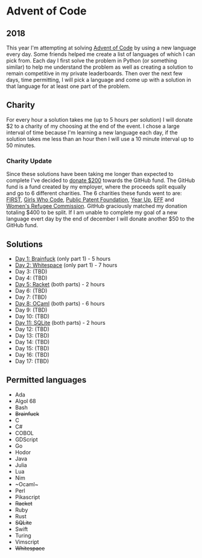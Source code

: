 # Advent of Code

## 2018

This year I'm attempting at solving [Advent of Code](https://adventofcode.com/)
by using a new language every day. Some friends helped me create a list of languages of which I can pick from. Each day I first solve the problem in Python (or something similar) to help me understand the problem as well as creating a solution to remain competitive in my private leaderboards. Then over the next few days, time permitting, I will pick a language and come up with a solution in that language for at least one part of the problem.

## Charity

For every hour a solution takes me (up to 5 hours per solution) I will donate $2 to a charity of my choosing at the end of the event. I chose a large interval of time because I'm learning a new language each day, if the solution takes me less than an hour then I will use a 10 minute interval up to 50 minutes.

### Charity Update

Since these solutions have been taking me longer than expected to complete I've decided to [donate $200](https://i.fletchto99.com/4edc8047.png) towards the GitHub fund. The GitHub fund is a fund created by my employer, where the proceeds split equally and go to 6 different charities. The 6 charities these funds went to are: [FIRST](https://www.firstinspires.org/), [Girls Who Code](https://girlswhocode.com/), [Public Patent Foundation](http://www.pubpat.org/), [Year Up](https://www.yearup.org/), [EFF](https://www.eff.org/) and [Women's Refugee Commission](https://www.womensrefugeecommission.org/). GitHub graciously matched my donation totaling $400 to be split. If I am unable to complete my goal of a new language evert day by the end of december I will donate another $50 to the GitHub fund.

## Solutions

- [Day 1: Brainfuck](2018/Day%201/part1.b) (only part 1) - 5 hours
- [Day 2: Whitespace](2018/Day%202/solution.ws) (only part 1) - 7 hours
- Day 3: (TBD)
- Day 4: (TBD)
- [Day 5: Racket](2018/Day%205/solution.rkt) (both parts) - 2 hours
- Day 6: (TBD)
- Day 7: (TBD)
- [Day 8: OCaml](2018/Day%208/solution.ml) (both parts) - 6 hours
- Day 9: (TBD)
- Day 10: (TBD)
- [Day 11: SQLite](2018/Day%2011/solution.sql) (both parts) - 2 hours
- Day 12: (TBD)
- Day 13: (TBD)
- Day 14: (TBD)
- Day 15: (TBD)
- Day 16: (TBD)
- Day 17: (TBD)

## Permitted languages

- Ada
- Algol 68
- Bash
- ~~Brainfuck~~
- C
- C#
- COBOL
- GDScript
- Go
- Hodor
- Java
- Julia
- Lua
- Nim
- ~Ocaml~
- Perl
- Pikascript
- ~~Racket~~
- Ruby
- Rust
- ~~SQLite~~
- Swift
- Turing
- Vimscript
- ~~Whitespace~~

